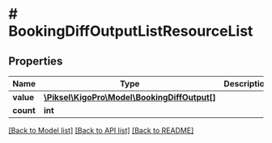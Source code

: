 # # BookingDiffOutputListResourceList

## Properties

Name | Type | Description | Notes
------------ | ------------- | ------------- | -------------
**value** | [**\Piksel\KigoPro\Model\BookingDiffOutput[]**](BookingDiffOutput.md) |  | [optional] 
**count** | **int** |  | [optional] 

[[Back to Model list]](../../README.md#documentation-for-models) [[Back to API list]](../../README.md#documentation-for-api-endpoints) [[Back to README]](../../README.md)


